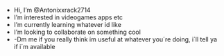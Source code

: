 - Hi, I’m @Antonixxrack2714
- I’m interested in videogames apps etc
- I’m currently learning whatever id like
- I’m looking to collaborate on something cool
- -Dm me if you really think im useful at whatever you´re doing, i´ll tell ya if i´m available
